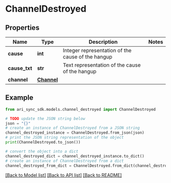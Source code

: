 # ChannelDestroyed


## Properties

Name | Type | Description | Notes
------------ | ------------- | ------------- | -------------
**cause** | **int** | Integer representation of the cause of the hangup | 
**cause_txt** | **str** | Text representation of the cause of the hangup | 
**channel** | [**Channel**](Channel.md) |  | 

## Example

```python
from ari_sync_sdk.models.channel_destroyed import ChannelDestroyed

# TODO update the JSON string below
json = "{}"
# create an instance of ChannelDestroyed from a JSON string
channel_destroyed_instance = ChannelDestroyed.from_json(json)
# print the JSON string representation of the object
print(ChannelDestroyed.to_json())

# convert the object into a dict
channel_destroyed_dict = channel_destroyed_instance.to_dict()
# create an instance of ChannelDestroyed from a dict
channel_destroyed_from_dict = ChannelDestroyed.from_dict(channel_destroyed_dict)
```
[[Back to Model list]](../README.md#documentation-for-models) [[Back to API list]](../README.md#documentation-for-api-endpoints) [[Back to README]](../README.md)


